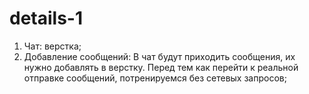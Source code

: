# details-1
1. Чат: верстка;
2. Добавление сообщений: В чат будут приходить сообщения, их нужно добавлять в верстку. Перед тем как перейти к реальной отправке сообщений, потренируемся без сетевых запросов;

